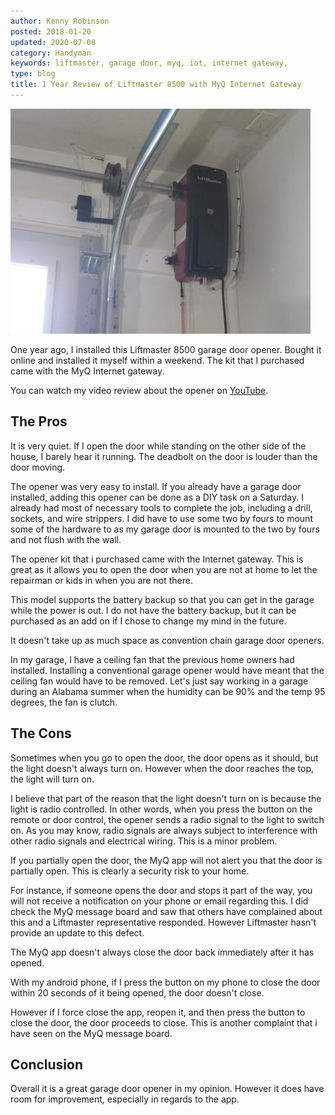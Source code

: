 ```yaml
---
author: Kenny Robinson
posted: 2018-01-20
updated: 2020-07-08
category: Handyman
keywords: liftmaster, garage door, myq, iot, internet gateway, 
type: blog
title: 1 Year Review of Liftmaster 8500 with MyQ Internet Gateway
---
```


<!-- # 1 Year Review of Liftmaster 8500 with MyQ Internet Gateway -->

![Garage door opener](/images/2018.01.20-SAM_2052.JPG)

One year ago, I installed this Liftmaster 8500 garage door opener. Bought it online and installed it 
myself within a weekend. The kit that I purchased came with the MyQ Internet gateway. 

You can watch my video review about the opener on 
<a href="https://www.youtube.com/watch?v=ON0NbQmCXeo" target="_blank">YouTube</a>.

## The Pros

It is very quiet. If I open the door while standing on the other side of the house, I barely hear it 
running. The deadbolt on the door is louder than the door moving.

The opener was very easy to install. If you already have a garage door installed, adding
 this opener can be done as a DIY task on a Saturday. I already had most of 
necessary tools to complete the job, including a drill, sockets, and wire strippers. I 
did have to use some two by fours to mount some of the hardware to as my garage 
door is mounted to the two by fours and not flush with the wall.

The opener kit that i purchased came with the Internet gateway. This is great as it 
allows you to open the door when you are not at home to let the repairman or kids in when you are not there. 

This model supports the battery backup so that you can get in the garage while the power 
is out. I do not have the battery backup, but it can be purchased as an add on if I
chose to change my mind in the future. 

It doesn't take up as much space as convention chain garage door openers. 

In my garage, I have a ceiling fan that the previous home owners had installed. Installing a conventional 
garage opener would have meant that the ceiling fan would have to be removed. Let's just say working in a 
garage during an Alabama summer when the humidity can be 90% and the temp 95 degrees, the fan is clutch. 

## The Cons 

Sometimes when you go to open the door, the door opens as it should, but the light doesn't always turn 
on. However when the door reaches the top, the light will turn on. 

I believe that part of the reason that the light doesn't turn on is because the light is radio controlled. 
In other words, when you press the button on the remote or door control, the opener sends a radio signal 
to the light to switch on. As you may know, radio signals are always subject to interference with other 
radio signals and electrical wiring. This is a minor problem. 

If you partially open the door, the MyQ app will not alert you that the door is partially open. This is 
clearly a security risk to your home.

For instance, if someone opens the door and stops it part of the way, you will not receive a notification 
on your phone or email regarding this. I did check the MyQ message board and saw that others have 
complained about this and a Liftmaster representative responded. However Liftmaster hasn't provide an 
update to this defect. 

The MyQ app doesn't always close the door back immediately after it has opened. 

With my android phone, if I press the button on my phone to close the door within 20 seconds of it 
being opened, the door doesn't close. 

However if I force close the app, reopen it, and then press the button to close the door, the door 
proceeds to close. This is another complaint that i have seen on the MyQ message board. 

## Conclusion

Overall it is a great garage door opener in my opinion. However it does have room for improvement, 
especially in regards to the app. 
